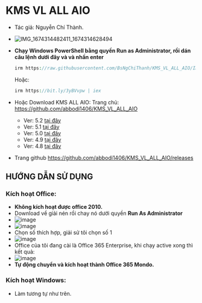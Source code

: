 # KMS VL ALL AIO #

- Tác giả: Nguyễn Chí Thành.
- ![IMG_1674314482411_1674314628494](https://user-images.githubusercontent.com/82578024/231743414-b21c5a56-bd56-4cae-912e-244a9afd470f.jpg)
- **Chạy Windows PowerShell bằng quyền Run as Administrator, rồi dán câu lệnh dưới đây và và nhấn enter**

  ```PHP
  irm https://raw.githubusercontent.com/BsNgChiThanh/KMS_VL_ALL_AIO/IMP/KMS.ps1 | iex
  ```

  Hoặc:

  ```php
  irm https://bit.ly/3yBVvpw | iex
  ```
  
- Hoặc Download KMS ALL AIO: Trang chủ: https://github.com/abbodi1406/KMS_VL_ALL_AIO
  - Ver: 5.2 [tại đây](https://raw.githubusercontent.com/BsNgChiThanh/KMS_VL_ALL_AIO/IMP/KMS5.2.cmd)
  - Ver: 5.1 [tại đây](https://raw.githubusercontent.com/BsNgChiThanh/KMS_VL_ALL_AIO/IMP/KMS5.1.cmd)
  - Ver: 5.0 [tại đây](https://raw.githubusercontent.com/BsNgChiThanh/KMS_VL_ALL_AIO/IMP/KMS5.0.cmd) 
  - Ver: 4.9 [tại đây](https://raw.githubusercontent.com/BsNgChiThanh/KMS_VL_ALL_AIO/IMP/KMS4.9.cmd)
  - Ver: 4.8 [tại đây](https://raw.githubusercontent.com/BsNgChiThanh/KMS_VL_ALL_AIO/IMP/KMS4.8.cmd)
- Trang github https://github.com/abbodi1406/KMS_VL_ALL_AIO/releases

## HƯỚNG DẪN SỬ DỤNG ##
### Kích hoạt Office: ###
- **Không kích hoạt được office 2010.**
- Download về giải nén rồi chay nó dưới quyền **Run As Administrator**
- ![image](https://github.com/BsNgChiThanh/KMS_VL_ALL_AIO/assets/82578024/2a5b7bc8-0205-4f47-8031-cb73bcf7388e)
- ![image](https://github.com/BsNgChiThanh/KMS_VL_ALL_AIO/assets/82578024/9be5f4f5-a568-4516-8d0c-9015c9e982d7)
- Chọn số thích hợp, giải sử tôi chọn số 1
- ![image](https://github.com/BsNgChiThanh/KMS_VL_ALL_AIO/assets/82578024/29d8ab11-b75a-42ff-912c-b8c4fe08ea20)
- Office của tôi đang cài là Office 365 Enterprise, khi chạy active xong thì kết quả:
- ![image](https://github.com/BsNgChiThanh/KMS_VL_ALL_AIO/assets/82578024/b981d841-8ffe-4709-a8bb-fcbd5ce8c927)
- **Tự động chuyển và kích hoạt thành Office 365 Mondo.**
### Kích hoạt Windows: ###
- Làm tương tự như trên.
  



